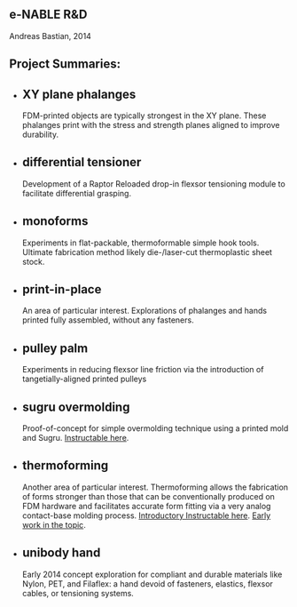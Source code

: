 ## e-NABLE R&D
Andreas Bastian, 2014

## Project Summaries:

- ## XY plane phalanges

  FDM-printed objects are typically strongest in the XY plane.  These phalanges print with the stress and strength planes aligned to improve durability.

- ## differential tensioner

  Development of a Raptor Reloaded drop-in flexsor tensioning module to facilitate differential grasping.

- ## monoforms

  Experiments in flat-packable, thermoformable simple hook tools.  Ultimate fabrication method likely die-/laser-cut thermoplastic sheet stock.

- ## print-in-place

  An area of particular interest.  Explorations of phalanges and hands printed fully assembled, without any fasteners.

- ## pulley palm

  Experiments in reducing flexsor line friction via the introduction of tangetially-aligned printed pulleys

- ## sugru overmolding

  Proof-of-concept for simple overmolding technique using a printed mold and Sugru.  [Instructable here](http://www.instructables.com/id/Sugru-Overmolding-Using-3D-Printed-Molds/).  

- ## thermoforming

  Another area of particular interest.  Thermoforming allows the fabrication of forms stronger than those that can be conventionally produced on FDM hardware and facilitates accurate form fitting via a very analog contact-base molding process. [Introductory Instructable here](http://www.instructables.com/id/Thermoforming-3D-Printed-PLA-for-Use-in-Prostethic/).  [Early work in the topic](http://www.andreasbastian.com/blog/e-nable-3d-printed-prostheticsassistive-devices/).

- ## unibody hand

  Early 2014 concept exploration for compliant and durable materials like Nylon, PET, and Filaflex:  a hand devoid of fasteners, elastics, flexsor cables, or tensioning systems.